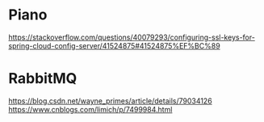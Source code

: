 # Piano
https://stackoverflow.com/questions/40079293/configuring-ssl-keys-for-spring-cloud-config-server/41524875#41524875%EF%BC%89


# RabbitMQ
https://blog.csdn.net/wayne_primes/article/details/79034126
https://www.cnblogs.com/limich/p/7499984.html
